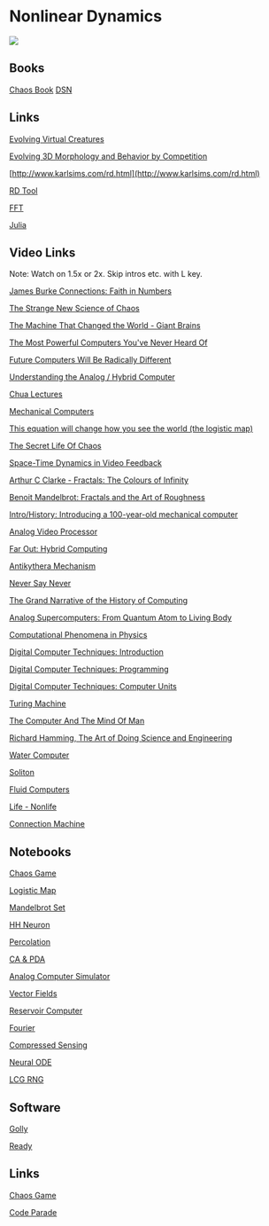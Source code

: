 # Nonlinear Dynamics

<img src='https://assets.rbl.ms/25584499/origin.jpg'>

## Books

[Chaos Book](https://github.com/williamedwardhahn/Nonlinear_Dynamics/blob/main/Chaos.pdf)
[DSN](https://www.izhikevich.org/publications/dsn.pdf)

## Links

[Evolving Virtual Creatures](https://www.karlsims.com/papers/siggraph94.pdf)

[Evolving 3D Morphology and Behavior by Competition](https://www.karlsims.com/papers/alife94.pdf)

[http://www.karlsims.com/rd.html](http://www.karlsims.com/rd.html)

[RD Tool](https://www.karlsims.com/rdtool.html)

[FFT](https://www.karlsims.com/fft.html)

[Julia](https://www.karlsims.com/julia.html)

## Video Links

Note: Watch on 1.5x or 2x. Skip intros etc. with L key.

<a href="https://www.youtube.com/watch?v=z6yL0_sDnX0">James Burke Connections: Faith in Numbers</a>

[The Strange New Science of Chaos](https://www.youtube.com/watch?v=wdrO0Nwztrg)

[The Machine That Changed the World - Giant Brains](https://www.youtube.com/watch?v=hayi9AsDXDo)

[The Most Powerful Computers You've Never Heard Of](https://www.youtube.com/watch?v=IgF3OX8nT0w) 

[Future Computers Will Be Radically Different](https://www.youtube.com/watch?v=GVsUOuSjvcg)

[Understanding the Analog / Hybrid Computer](https://www.youtube.com/watch?v=Ys7v7lnLgbM)

[Chua Lectures](https://www.youtube.com/watch?v=B9Z2Ktacd4s&list=PLWIjtByUJvcvT3IgfDyej4yEpLgyAn2L9)

[Mechanical Computers](https://www.youtube.com/watch?v=s1i-dnAH9Y4)

[This equation will change how you see the world (the logistic map)](https://www.youtube.com/watch?v=ovJcsL7vyrk)

[The Secret Life Of Chaos](https://www.dailymotion.com/video/xv1j0n)

[Space-Time Dynamics in Video Feedback](https://www.youtube.com/watch?v=B4Kn3djJMCE)

[Arthur C Clarke - Fractals: The Colours of Infinity](https://www.youtube.com/watch?v=DyeR19m8gGk&list=PLWmIsQcAzRkqmWnt75z5YGhSe3GuhQGjN&index=16)

[Benoit Mandelbrot: Fractals and the Art of Roughness
](https://www.youtube.com/watch?v=ay8OMOsf6AQ&list=PLWmIsQcAzRkqmWnt75z5YGhSe3GuhQGjN&index=33)

[Intro/History: Introducing a 100-year-old mechanical computer](https://www.youtube.com/watch?v=NAsM30MAHLg&list=PL0INsTTU1k2UYO9Mck-i5HNqGNW5AeEwq&index=1&t=29s)

[Analog Video Processor](https://www.youtube.com/watch?v=0wxc3mKqKTk)

[Far Out: Hybrid Computing](https://www.youtube.com/watch?v=njp0ABKwrXA)

<a href="https://www.youtube.com/watch?v=qqlJ50zDgeA">Antikythera Mechanism</a>

[Never Say Never](https://www.youtube.com/watch?v=FvXwVZPOoBI)

[The Grand Narrative of the History of Computing](https://www.youtube.com/watch?v=njwQgz63rIs)

[Analog Supercomputers: From Quantum Atom to Living Body](https://www.youtube.com/watch?v=ZycidN_GYo0)

[Computational Phenomena in Physics](https://www.youtube.com/watch?v=hJibtaTmLtU)

<a href="https://techchannel.att.com/play-video.cfm/2012/8/22/AT&T-Archives-Digital-Computer-Techniques">Digital Computer Techniques: Introduction
</a>

<a href="https://techchannel.att.com/playvideo/2012/11/19/AT&T-Archives-Digital-Computer-Techniques-Programming">Digital Computer Techniques: Programming</a>

<a href="https://techchannel.att.com/play-video.cfm/2012/11/21/at&t-archives-digital-computer-techniques-computer-units">Digital Computer Techniques: Computer Units</a>

<a href="https://www.youtube.com/watch?v=E3keLeMwfHY">Turing Machine</a>

[The Computer And The Mind Of Man](https://youtube.com/playlist?list=PLWmIsQcAzRkqlJjLxg888istjDaCjW_IJ)

[Richard Hamming, The Art of Doing Science and Engineering](https://youtube.com/playlist?list=PL2FF649D0C4407B30)

[Water Computer](https://www.youtube.com/watch?v=nmxV0FtsOnc)

[Soliton](https://en.wikipedia.org/wiki/Soliton_model_in_neuroscience#:~:text=The%20soliton%20hypothesis%20in%20neuroscience,theory%20of%20nerve%20pulse%20propagation.)

[Fluid Computers](https://arxiv.org/pdf/1811.09989.pdf)

[Life - Nonlife](https://www.ted.com/talks/martin_hanczyc_the_line_between_life_and_not_life?language=en)

[Connection Machine](https://www.youtube.com/watch?v=IjmostrFetg&list=PLWmIsQcAzRkqo1PebLbdm6o9qRAy8mvD2)

## Notebooks

[Chaos Game](https://colab.research.google.com/drive/11ljbmmUp6uvikRybdkv9gtQ0HaiTpmHz?usp=sharing)

[Logistic Map](https://colab.research.google.com/drive/1AXvr15Nul4g9yTho3mykB5u6QOyY9TF3?usp=sharing)

[Mandelbrot Set](https://colab.research.google.com/drive/1oPxGp0FM8leTyp2yX7bmyCwgqNhRxFRt?usp=sharing)

[HH Neuron](https://colab.research.google.com/drive/1P_U_JLbODVt9tcxwNCgut6jTovYQbBhN?usp=sharing)

[Percolation](https://colab.research.google.com/drive/17l95Cv1nOLSGCVUYgNW-qL9lKJ1Cb4dB?usp=sharing)

[CA & PDA](https://colab.research.google.com/drive/1AQj7OpQ0k8NVG9iSBO9ve0FPlGvhRND6?usp=sharing)

[Analog Computer Simulator](https://colab.research.google.com/drive/1PJxiK3mdU8lSCYjEFsU7zrl9yXPMEDvM?usp=sharing)

[Vector Fields](https://colab.research.google.com/drive/1goRa20K85zy6MD_EC4Hb3zZ9v97X8eK7?usp=sharing)

[Reservoir Computer](https://colab.research.google.com/drive/1Npy7TXzsS9qRWOM1s0ppdEzvyACA-VVx?usp=sharing)

[Fourier](https://colab.research.google.com/drive/1A9ZasCSCDB0GryWxQVKiWqozbgbxIqGA?usp=sharing)

[Compressed Sensing](https://colab.research.google.com/drive/1_8u7TFQSJr2fspO1M-8uHUL03vYfu2y8?usp=sharing)

[Neural ODE](https://colab.research.google.com/drive/1NP4KbDT5L150Az3hGg1_Yg_xc_cQcX7Y?usp=sharing)

[LCG RNG](https://colab.research.google.com/drive/1_aEnPAjkPaTy6JDPaf_I5TA-RMYNFv9v?usp=sharing)

<!--
[Pytorch Linear](https://colab.research.google.com/drive/12kqspkA8OTwX4Vcv8FCsEKx9mrwm6wV-?usp=sharing)
-->

## Software

[Golly](http://golly.sourceforge.net/)

[Ready](https://github.com/GollyGang/ready)


## Links
[Chaos Game](https://math.hws.edu/eck/js/chaos-game/CG.html)

[Code Parade](https://www.youtube.com/c/CodeParade/videos)


<!--




https://www.nature.com/articles/482461a

http://dataphys.org/list/


https://github.com/GollyGang





[Hamming Lectures](https://www.youtube.com/watch?v=AD4b-52jtos&list=PL2FF649D0C4407B30)

## Digital

## Analog

[Analog / Hybrid Computer Programming](https://github.com/williamedwardhahn/differentialanalyzer/blob/main/Analog%20and%20Hybrid%20Computer%20Programming.pdf)



[Digital Differential Analyzer](https://en.wikipedia.org/wiki/Digital_differential_analyzer)



[Heron](https://nereus.mech.ntua.gr/Documents/pdf_ps/heron.pdf)

[Pneumatica and Automata](https://ia800209.us.archive.org/8/items/heronsvonalexandhero/heronsvonalexandhero.pdf)

[Differential Analyzer Links](https://github.com/williamedwardhahn/differentialanalyzer)

[F21 Forth Chip](http://www.ultratechnology.com/forml93.html)




<a href="https://en.wikipedia.org/wiki/Jacquard_machine">Jacquard Machine Wiki</a>



<a href="https://docs.google.com/presentation/d/18MdBrNyvkrDmge6TshkISkdTC8iUrcNRomAbgyW7ylg/edit?usp=sharing">OISC</a>

<a href="https://en.wikipedia.org/wiki/Wireworld">Wireworld</a>

<a href="https://github.com/FredericaBernkastel/Hutton32-Computer">Hutton 32 Wireworld</a>

[OISC Machine](https://mpcrlab.github.io/oisc-js/)

[Thinking Forth ](http://thinking-forth.sourceforge.net/)

<a href="https://skilldrick.github.io/easyforth/">Easy Forth</a>

<a href="https://mishaklopukh.github.io/fithlang/">Fith</a>


## Hardware

[Micropython setup on ESP32](https://www.youtube.com/watch?v=Dznz81AbxgQ)

-->
